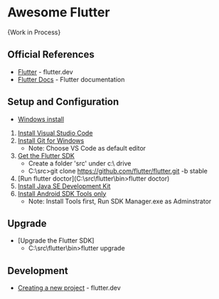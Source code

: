 # Awesome Flutter

{Work in Process}

## Official References
* [Flutter](https://flutter.dev/) - flutter.dev
* [Flutter Docs](https://flutter.dev/docs) - Flutter documentation



## Setup and Configuration
* [Windows install](https://flutter.dev/docs/get-started/install/windows)
1. [Install Visual Studio Code](https://code.visualstudio.com)
1. [Install Git for Windows](https://git-scm.com/download/win)
    * Note: Choose VS Code as default editor
1. [Get the Flutter SDK](https://flutter.dev/docs/get-started/install/windows#get-the-flutter-sdk)
   * Create a folder 'src' under c:\ drive
   * C:\src>git clone https://github.com/flutter/flutter.git -b stable
1. [Run flutter doctor](C:\src\flutter\bin>flutter doctor) 
1. [Install Java SE Development Kit](https://www.oracle.com/java/technologies/javase-jdk15-downloads.html)
1. [Install Android SDK Tools only](http://android.cn-mirrors.com/sdk/index.html#Other)
   * Note: Install Tools first, Run SDK Manager.exe as Adminstrator
   
## Upgrade
* [Upgrade the Flutter SDK]
   * C:\src\flutter\bin>flutter upgrade
   
## Development
* [Creating a new project](https://flutter.dev/docs/development/tools/vs-code#creating-projects) - flutter.dev
